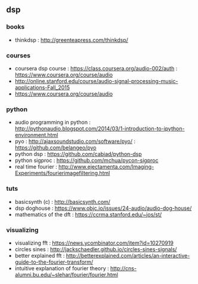 ## dsp

### books
- thinkdsp : http://greenteapress.com/thinkdsp/     

### courses
- coursera dsp course : https://class.coursera.org/audio-002/auth : https://www.coursera.org/course/audio                                                                   
- http://online.stanford.edu/course/audio-signal-processing-music-applications-Fall_2015                                                                           
- https://www.coursera.org/course/audio                                                                                                                            

### python
- audio programming in python : http://pythonaudio.blogspot.com/2014/03/1-introduction-to-ipython-environment.html                                                 
- pyo : http://ajaxsoundstudio.com/software/pyo/                                                                                                                   : https://github.com/belangeo/pyo                                                                                                                              
- python dsp : https://github.com/cabiad/python-dsp                                                                                                                
- python sigproc : https://github.com/mchua/pycon-sigproc                                                                                                          
- real time fourier : http://www.ejectamenta.com/Imaging-Experiments/fourierimagefiltering.html                                                                    

### tuts
- basicsynth (c) : http://basicsynth.com/
- dsp doghouse : https://www.objc.io/issues/24-audio/audio-dog-house/                                                                  
- mathematics of the dft : https://ccrma.stanford.edu/~jos/st/                                                                                                     

### visualizing
- visualizing fft : https://news.ycombinator.com/item?id=10270919                                                                                                  
- circles sines : http://jackschaedler.github.io/circles-sines-signals/                                                                                            
- better explained fft : http://betterexplained.com/articles/an-interactive-guide-to-the-fourier-transform/                                                        
- intuitive explanation of fourier theory : http://cns-alumni.bu.edu/~slehar/fourier/fourier.html                                                                  
